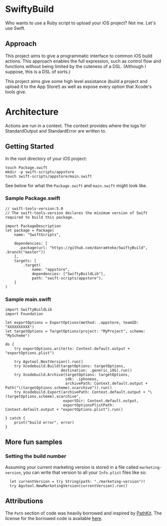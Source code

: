 # SwiftyBuild

Who wants to use a Ruby script to upload your iOS project? Not me. Let's use Swift.

## Approach

This project aims to give a programmatic interface to common iOS build actions. 
This approach enables the full expression, such as control flow and functions without 
being limited by the cuteness of a DSL. 
(Although I suppose, this is a DSL of sorts.)

This project aims give some high level assistance (build a project and upload it to the App Store!) 
as well as expose every option that Xcode's tools give.

# Architecture

Actions are run in a context. The context provides where the logs for StandardOutput and 
StandardError are written to.


## Getting Started

In the root directory of your iOS project:

    touch Package.swift
    mkdir -p swift-scripts/appstore
    touch swift-scripts/appstore/main.swift

See below for what the `Package.swift` and `main.swift` might look like.

### Sample Package.swift

    // swift-tools-version:5.0
    // The swift-tools-version declares the minimum version of Swift required to build this package.

    import PackageDescription
    let package = Package(
        name: "SwiftScripts",

        dependencies: [
          .package(url: "https://github.com/danramteke/SwiftyBuild", .branch("master"))
        ],
        targets: [
            .target(
                name: "appstore",
                dependencies: ["SwiftyBuildLib"],
                path: "swift-scripts/appstore"),
        ]
    )

### Sample main.swift

    import SwiftyBuildLib
    import Foundation

    let exportOptions = ExportOptions(method: .appstore, teamID: "XXXXXXXXXX")
    let targetOptions = TargetOptions(project: "MyProject", scheme: "MyScheme")

    do {
        try exportOptions.write(to: Context.default.output + "exportOptions.plist")
      
        try Agvtool.NextVersion().run()
        try Xcodebuild.Build(targetOptions: targetOptions, 
                             destination: .generic_iOS).run()
        try Xcodebuild.Archive(targetOptions: targetOptions, 
                               sdk: .iphoneos, 
                               archivePath: Context.default.output + Path("\(targetOptions.scheme).xcarchive")).run()
        try Xcodebuild.Export(archivePath: Context.default.output + "\(targetOptions.scheme).xcarchive", 
                              exportDir: Context.default.output, 
                              exportOptionsPlistPath: Context.default.output + "exportOptions.plist").run()

    } catch {
        print("build error", error)
    }

## More fun samples

### Setting the build number

Assuming your current marketing version is stored in a file called `marketing-version`, you can write that version to all your `Info.plist` files like so:

      let currentVersion = try String(path: "./marketing-version")!
      try Agvtool.NewMarketingVersion(currentVersion).run()

## Attributions

The `Path` section of code was heavily borrowed and inspired by [PathKit](https://github.com/kylef/PathKit/blob/master/Sources/PathKit.swift). The license for the borrowed code is available [here](https://github.com/kylef/PathKit/blob/master/LICENSE).